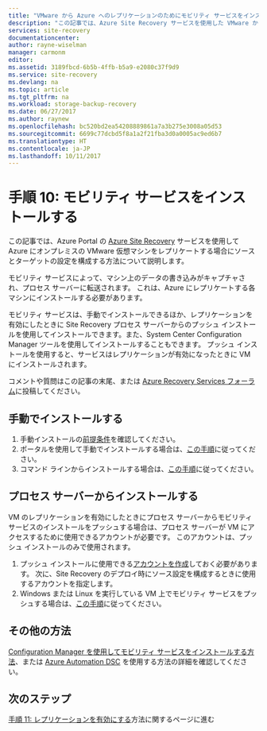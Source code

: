 ```yaml
---
title: "VMware から Azure へのレプリケーションのためにモビリティ サービスをインストールする | Microsoft Docs"
description: "この記事では、Azure Site Recovery サービスを使用した VMware から Azure へのレプリケーションのためにモビリティ サービス エージェントをインストールする方法について説明します。"
services: site-recovery
documentationcenter: 
author: rayne-wiselman
manager: carmonm
editor: 
ms.assetid: 3189fbcd-6b5b-4ffb-b5a9-e2080c37f9d9
ms.service: site-recovery
ms.devlang: na
ms.topic: article
ms.tgt_pltfrm: na
ms.workload: storage-backup-recovery
ms.date: 06/27/2017
ms.author: raynew
ms.openlocfilehash: bc520bd2ea54208889861a7a3b275e3008a05d53
ms.sourcegitcommit: 6699c77dcbd5f8a1a2f21fba3d0a0005ac9ed6b7
ms.translationtype: HT
ms.contentlocale: ja-JP
ms.lasthandoff: 10/11/2017
---
```

# <a name="step-10-install-the-mobility-service"></a>手順 10: モビリティ サービスをインストールする


この記事では、Azure Portal の [Azure Site Recovery](site-recovery-overview.md) サービスを使用して Azure にオンプレミスの VMware 仮想マシンをレプリケートする場合にソースとターゲットの設定を構成する方法について説明します。

モビリティ サービスによって、マシン上のデータの書き込みがキャプチャされ、プロセス サーバーに転送されます。 これは、Azure にレプリケートする各マシンにインストールする必要があります。

モビリティ サービスは、手動でインストールできるほか、レプリケーションを有効にしたときに Site Recovery プロセス サーバーからのプッシュ インストールを使用してインストールできます。また、System Center Configuration Manager ツールを使用してインストールすることもできます。 プッシュ インストールを使用すると、サービスはレプリケーションが有効になったときに VM にインストールされます。

コメントや質問はこの記事の末尾、または [Azure Recovery Services フォーラム](https://social.msdn.microsoft.com/forums/azure/home?forum=hypervrecovmgr)に投稿してください。

## <a name="install-manually"></a>手動でインストールする

1. 手動インストールの[前提条件](site-recovery-vmware-to-azure-install-mob-svc.md#prerequisites)を確認してください。
2. ポータルを使用して手動でインストールする場合は、[この手順](site-recovery-vmware-to-azure-install-mob-svc.md#install-mobility-service-manually-by-using-the-gui)に従ってください。
3. コマンド ラインからインストールする場合は、[この手順](site-recovery-vmware-to-azure-install-mob-svc.md#install-mobility-service-manually-at-a-command-prompt)に従ってください。

## <a name="install-from-the-process-server"></a>プロセス サーバーからインストールする

VM のレプリケーションを有効にしたときにプロセス サーバーからモビリティ サービスのインストールをプッシュする場合は、プロセス サーバーが VM にアクセスするために使用できるアカウントが必要です。 このアカウントは、プッシュ インストールのみで使用されます。

1. プッシュ インストールに使用できる[アカウントを作成](vmware-walkthrough-prepare-vmware.md)しておく必要があります。 次に、Site Recovery のデプロイ時にソース設定を構成するときに使用するアカウントを指定します。
2. Windows または Linux を実行している VM 上でモビリティ サービスをプッシュする場合は、[この手順](site-recovery-vmware-to-azure-install-mob-svc.md#install-mobility-service-by-push-installation-from-azure-site-recovery)に従ってください。

## <a name="other-methods"></a>その他の方法

[Configuration Manager を使用してモビリティ サービスをインストールする方法](site-recovery-install-mobility-service-using-sccm.md)、または [Azure Automation DSC](site-recovery-automate-mobility-service-install.md) を使用する方法の詳細を確認してください。

## <a name="next-steps"></a>次のステップ

[手順 11: レプリケーションを有効にする](vmware-walkthrough-enable-replication.md)方法に関するページに進む
